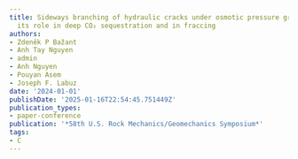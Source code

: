 ```yaml
---
title: Sideways branching of hydraulic cracks under osmotic pressure gradients and
  its role in deep CO₂ sequestration and in fraccing
authors:
- Zdeněk P Bažant
- Anh Tay Nguyen
- admin
- Anh Nguyen
- Pouyan Asem
- Joseph F. Labuz
date: '2024-01-01'
publishDate: '2025-01-16T22:54:45.751449Z'
publication_types:
- paper-conference
publication: '*58th U.S. Rock Mechanics/Geomechanics Symposium*'
tags:
- C
---
```

